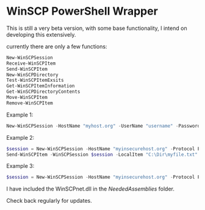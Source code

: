 # WinSCP PowerShell Wrapper

This is still a very beta version, with some base functionality, I intend on developing this extensively.  

currently there are only a few functions:
```PowerShell
New-WinSCPSession
Receive-WinSCPItem
Send-WinSCPItem
New-WinSCPDirectory
Test-WinSCPItemExsits
Get-WinSCPItemInformation
Get-WinSCPDirectoryContents
Move-WinSCPItem
Remove-WinSCPItem
```

Example 1:

```PowerShell
New-WinSCPSession -HostName "myhost.org" -UserName "username" -Password "123456789" -SshHostKeyFingerprint "ssh-rsa 1024 xx:xx:xx:xx:xx:xx:xx:xx:xx:xx:xx:xx:xx:xx:xx:xx" | Receive-WinSCPItems -RemoteItem "./MyRemoteDir/MyFile.txt" -LocalItem "C:\MyLocalDir\MyFile.txt"
```

Example 2:
```PowerShell
$session = New-WinSCPSession -HostName "myinsecurehost.org" -Protocol Ftp
Send-WinSCPItem -WinSCPSession $session -LocalItem "C:\Dir\myfile.txt" -Remote-Item "home/dir/myfile.txt"
```

Example 3:
```PowerShell
$session = New-WinSCPSession -HostName "myinsecurehost.org" -Protocol Ftp; Test-WinSCPItemExists -WinSCPSession $session -RemoteItem "home/MyDir/MyNewDir"
```

I have included the WinSCPnet.dll in the _NeededAssemblies_ folder.

Check back regularly for updates.